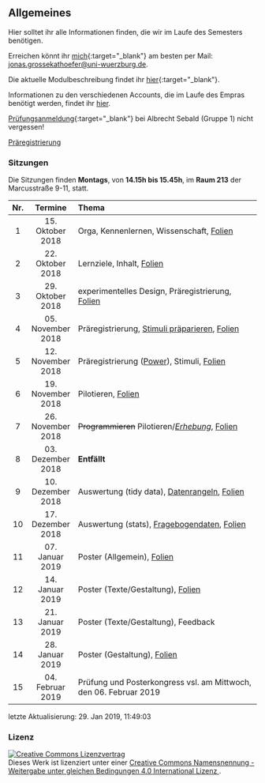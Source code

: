 Allgemeines
-----------

Hier solltet ihr alle Informationen finden, die wir im Laufe des
Semesters benötigen.

Erreichen könnt ihr
[mich](http://www.i1.psychologie.uni-wuerzburg.de/ekp/personen/jonas-grossekathoefer/msc-jonas-grossekathoefer/){:target="\_blank"}
am besten per Mail: <jonas.grossekathoefer@uni-wuerzburg.de>.

Die aktuelle Modulbeschreibung findet ihr
[hier](https://www2.uni-wuerzburg.de/mhb/MB-de-06-PSY-EFM-152-m01.pdf){:target="\_blank"}.

Informationen zu den verschiedenen Accounts, die im Laufe des Empras
benötigt werden, findet ihr [hier](material/account.html).

[Prüfungsanmeldung](https://www-sbhome1.zv.uni-wuerzburg.de/qisserver/rds?state=verpublish&status=init&vmfile=no&publishid=201046&moduleCall=webInfo&publishConfFile=webInfo&publishSubDir=veranstaltung){:target="\_blank"}
bei Albrecht Sebald (Gruppe 1) nicht vergessen!

[Präregistrierung](https://aspredicted.org/8kf4m.pdf)

### Sitzungen

Die Sitzungen finden **Montags**, von **14.15h bis 15.45h**, im **Raum
213** der Marcusstraße 9-11, statt.

<table>
<colgroup>
<col style="width: 3%" />
<col style="width: 13%" />
<col style="width: 83%" />
</colgroup>
<thead>
<tr class="header">
<th style="text-align: center;">Nr.</th>
<th style="text-align: center;">Termine</th>
<th style="text-align: left;">Thema</th>
</tr>
</thead>
<tbody>
<tr class="odd">
<td style="text-align: center;">1</td>
<td style="text-align: center;">15. Oktober 2018</td>
<td style="text-align: left;">Orga, Kennenlernen, Wissenschaft, <a href="slides/sitzung01-orga.html">Folien</a></td>
</tr>
<tr class="even">
<td style="text-align: center;">2</td>
<td style="text-align: center;">22. Oktober 2018</td>
<td style="text-align: left;">Lernziele, Inhalt, <a href="slides/sitzung02-inhalt.html">Folien</a></td>
</tr>
<tr class="odd">
<td style="text-align: center;">3</td>
<td style="text-align: center;">29. Oktober 2018</td>
<td style="text-align: left;">experimentelles Design, Präregistrierung, <a href="slides/sitzung03-vorbereitung.html">Folien</a></td>
</tr>
<tr class="even">
<td style="text-align: center;">4</td>
<td style="text-align: center;">05. November 2018</td>
<td style="text-align: left;">Präregistrierung, <a href="material/instruction-stim_prep.html">Stimuli präparieren</a>, <a href="slides/sitzung04-prereg.html">Folien</a></td>
</tr>
<tr class="odd">
<td style="text-align: center;">5</td>
<td style="text-align: center;">12. November 2018</td>
<td style="text-align: left;">Präregistrierung (<a href="http://rpsychologist.com/d3/NHST/">Power</a>), Stimuli, <a href="slides/sitzung05-power.html">Folien</a></td>
</tr>
<tr class="even">
<td style="text-align: center;">6</td>
<td style="text-align: center;">19. November 2018</td>
<td style="text-align: left;">Pilotieren, <a href="slides/sitzung06-pilot.html">Folien</a></td>
</tr>
<tr class="odd">
<td style="text-align: center;">7</td>
<td style="text-align: center;">26. November 2018</td>
<td style="text-align: left;"><del>Programmieren</del> Pilotieren/<a href="material/instruction-experiment.html"><em>Erhebung</em></a>, <a href="slides/sitzung07-start.html">Folien</a></td>
</tr>
<tr class="even">
<td style="text-align: center;">8</td>
<td style="text-align: center;">03. Dezember 2018</td>
<td style="text-align: left;"><strong>Entfällt</strong></td>
</tr>
<tr class="odd">
<td style="text-align: center;">9</td>
<td style="text-align: center;">10. Dezember 2018</td>
<td style="text-align: left;">Auswertung (tidy data), <a href="material/01_read_wrangle_data.html">Datenrangeln</a>, <a href="slides/sitzung08-rangeln.html">Folien</a></td>
</tr>
<tr class="even">
<td style="text-align: center;">10</td>
<td style="text-align: center;">17. Dezember 2018</td>
<td style="text-align: left;">Auswertung (stats), <a href="material/fragebogendaten.html">Fragebogendaten</a>, <a href="slides/sitzung09-modeln.html">Folien</a></td>
</tr>
<tr class="odd">
<td style="text-align: center;">11</td>
<td style="text-align: center;">07. Januar 2019</td>
<td style="text-align: left;">Poster (Allgemein), <a href="slides/sitzung10-auswertung.html">Folien</a></td>
</tr>
<tr class="even">
<td style="text-align: center;">12</td>
<td style="text-align: center;">14. Januar 2019</td>
<td style="text-align: left;">Poster (Texte/Gestaltung), <a href="slides/sitzung11-poster.html">Folien</a></td>
</tr>
<tr class="odd">
<td style="text-align: center;">13</td>
<td style="text-align: center;">21. Januar 2019</td>
<td style="text-align: left;">Poster (Texte/Gestaltung), Feedback</td>
</tr>
<tr class="even">
<td style="text-align: center;">14</td>
<td style="text-align: center;">28. Januar 2019</td>
<td style="text-align: left;">Poster (Gestaltung), <a href="slides/sitzung13-abschluss.html">Folien</a></td>
</tr>
<tr class="odd">
<td style="text-align: center;">15</td>
<td style="text-align: center;">04. Februar 2019</td>
<td style="text-align: left;">Prüfung und Posterkongress vsl. am Mittwoch, den 06. Februar 2019</td>
</tr>
</tbody>
</table>

letzte Aktualisierung: 29. Jan 2019, 11:49:03

### Lizenz

<a rel="license" href="http://creativecommons.org/licenses/by-sa/4.0/"><img alt="Creative Commons Lizenzvertrag" style="border-width:0" src="https://i.creativecommons.org/l/by-sa/4.0/88x31.png" /></a><br />Dieses
Werk ist lizenziert unter einer
<a rel="license" href="http://creativecommons.org/licenses/by-sa/4.0/">Creative
Commons Namensnennung - Weitergabe unter gleichen Bedingungen 4.0
International Lizenz </a>.
